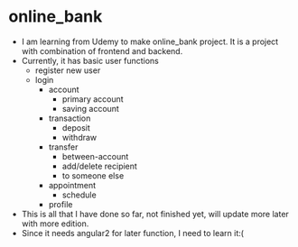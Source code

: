 # online_bank

- I am learning from Udemy to make online_bank project. It is a project with combination of frontend and backend. 
- Currently, it has basic user functions
    - register new user 
    - login 
      - account
        - primary account
        - saving account
      - transaction
        - deposit
        - withdraw
      - transfer
        - between-account
        - add/delete recipient
        - to someone else
      - appointment
        - schedule
      - profile 
- This is all that I have done so far, not finished yet, will update more later with more edition. 
- Since it needs angular2 for later function, I need to learn it:(
